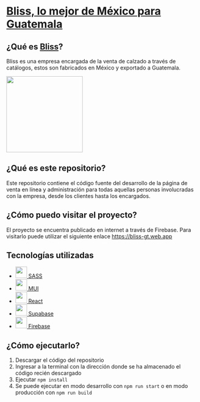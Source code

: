 # [Bliss, lo mejor de México para Guatemala](https://www.facebook.com/profile.php?id=100084330857074&sk=about) 
## ¿Qué es [Bliss](https://www.facebook.com/profile.php?id=100084330857074&sk=about)?
Bliss es una empresa encargada de la venta de calzado a través de catálogos, estos son fabricados en México y exportado a Guatemala.

<img src="https://scontent.fgua3-3.fna.fbcdn.net/v/t39.30808-6/298920247_108067455343960_4003941667118518395_n.jpg?_nc_cat=109&ccb=1-7&_nc_sid=09cbfe&_nc_ohc=DxRHa75z4Y0AX8ffeaA&_nc_ht=scontent.fgua3-3.fna&oh=00_AfBzWdQYIQigK5wVdg01HE6enRMTHOjRPq6TN0zZDvurEA&oe=64734F68" width="200px"></img>

## ¿Qué es este repositorio?
Este repositorio contiene el código fuente del desarrollo de la página de venta en línea y administración para todas aquellas personas involucradas con la empresa, desde los clientes hasta los encargados.

## ¿Cómo puedo visitar el proyecto?
El proyecto se encuentra publicado en internet a través de Firebase. Para visitarlo puede utilizar el siguiente enlace https://bliss-gt.web.app

## Tecnologías utilizadas
- <img src="https://upload.wikimedia.org/wikipedia/commons/thumb/9/96/Sass_Logo_Color.svg/1280px-Sass_Logo_Color.svg.png" width="30">[ SASS](https://sass-lang.com/)
- <img src="https://mui.com/static/logo.png" width="30">[ MUI](https://mui.com/)
- <img src="https://cdn4.iconfinder.com/data/icons/logos-3/600/React.js_logo-512.png" width="30">[ React](https://es.reactjs.org/)
- <img src="https://d2eip9sf3oo6c2.cloudfront.net/tags/images/000/001/299/square_480/supabase-logo-icon_1.png" width="30">[ Supabase](https://supabase.com)
- <img src="https://cdn.freebiesupply.com/logos/large/2x/firebase-1-logo-png-transparent.png" width="30">[ Firebase](https://firebase.google.com/?hl=es)

## ¿Cómo ejecutarlo?
1. Descargar el código del repositorio
2. Ingresar a la terminal con la dirección donde se ha almacenado el código recién descargado
3. Ejecutar `npm install`
4. Se puede ejecutar en modo desarrollo con `npm run start` o en modo producción con `npm run build`

